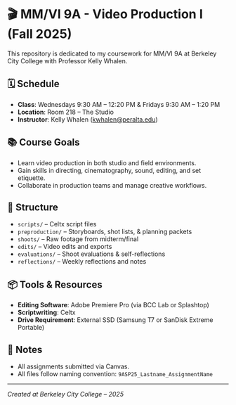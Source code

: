 # 🎬 MM/VI 9A - Video Production I (Fall 2025)

This repository is dedicated to my coursework for MM/VI 9A at Berkeley City College with Professor Kelly Whalen.

## 🗓️ Schedule
- **Class**: Wednesdays 9:30 AM – 12:20 PM & Fridays 9:30 AM – 1:20 PM
- **Location**: Room 218 – The Studio
- **Instructor**: Kelly Whalen (kwhalen@peralta.edu)

## 📚 Course Goals
- Learn video production in both studio and field environments.
- Gain skills in directing, cinematography, sound, editing, and set etiquette.
- Collaborate in production teams and manage creative workflows.

## 📂 Structure
- `scripts/` – Celtx script files
- `preproduction/` – Storyboards, shot lists, & planning packets
- `shoots/` – Raw footage from midterm/final
- `edits/` – Video edits and exports
- `evaluations/` – Shoot evaluations & self-reflections
- `reflections/` – Weekly reflections and notes

## 📦 Tools & Resources
- **Editing Software**: Adobe Premiere Pro (via BCC Lab or Splashtop)
- **Scriptwriting**: Celtx
- **Drive Requirement**: External SSD (Samsung T7 or SanDisk Extreme Portable)

## 📌 Notes
- All assignments submitted via Canvas.
- All files follow naming convention: `9ASP25_Lastname_AssignmentName`

---

*Created at Berkeley City College – 2025*
